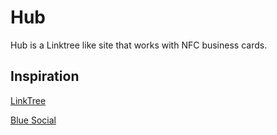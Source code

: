 # Hub

Hub is a Linktree like site that works with NFC business cards.

## Inspiration

[LinkTree](https://linktr.ee/)

[Blue Social](https://blue.social)
